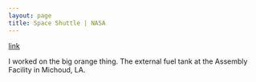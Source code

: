 ```yaml
---
layout: page
title: Space Shuttle | NASA
---
```


[link](http://www.nasa.gov/centers/marshall/michoud/) 

I worked on the big orange thing.  The external fuel tank at the Assembly Facility in Michoud, LA. 